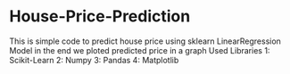 # House-Price-Prediction
This is simple code to predict house price using sklearn LinearRegression Model in the end we ploted predicted price in a graph 
Used Libraries 
1: Scikit-Learn
2: Numpy
3: Pandas
4: Matplotlib
